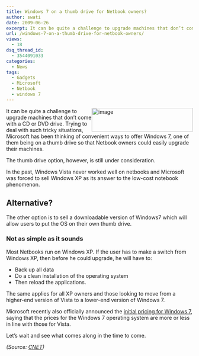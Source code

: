 ```yaml
---
title: Windows 7 on a thumb drive for Netbook owners?
author: swati
date: 2009-06-26
excerpt: It can be quite a challenge to upgrade machines that don’t come with a CD or DVD drive. Trying to deal with such tricky situations, Microsoft has been thinking of convenient ways to offer Windows 7, one of them being on a thumb drive so that Netbook owners could easily upgrade their machines.
url: /windows-7-on-a-thumb-drive-for-netbook-owners/
views:
  - 18
dsq_thread_id:
  - 3544091033
categories:
  - News
tags:
  - Gadgets
  - Microsoft
  - Netbook
  - windows 7
---
```

<img class="alignright wp-image-52878" style="border: 0pt none;margin-left: 0px;margin-right: 0px" src="http://cdn.devilsworkshop.org/files/2009/06/image69.png" border="0" alt="image" width="273" height="64" align="right" /> It can be quite a challenge to upgrade machines that don’t come with a CD or DVD drive. Trying to deal with such tricky situations, Microsoft has been thinking of convenient ways to offer Windows 7, one of them being on a thumb drive so that Netbook owners could easily upgrade their machines.

The thumb drive option, however, is still under consideration.

In the past, Windows Vista never worked well on netbooks and Microsoft was forced to sell Windows XP as its answer to the low-cost notebook phenomenon.

## Alternative?

The other option is to sell a downloadable version of Windows7 which will allow users to put the OS on their own thumb drive.

### Not as simple as it sounds

Most Netbooks run on Windows XP. If the user has to make a switch from Windows XP, then before he could upgrade, he will have to:

  * Back up all data
  * Do a clean installation of the operating system
  * Then reload the applications.

The same applies for all XP owners and those looking to move from a higher-end version of Vista to a lower-end version of Windows 7.

Microsoft recently also officially announced the [initial pricing for Windows 7][1], saying that the prices for the Windows 7 operating system are more or less in line with those for Vista.

Let’s wait and see what comes along in the time to come.

*(Source: <a href="http://news.cnet.com/8301-13860_3-10273188-56.html" onclick="_gaq.push(['_trackEvent', 'outbound-article', 'http://news.cnet.com/8301-13860_3-10273188-56.html', 'CNET']);" >CNET</a>)*

 [1]: http://devilsworkshop.org/microsoft-releases-windows-7-pricing-and-upgrade-option-program/

